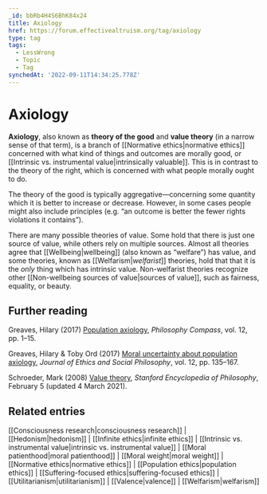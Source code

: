 ```yaml
---
_id: bbRb4H4S6BhK84x24
title: Axiology
href: https://forum.effectivealtruism.org/tag/axiology
type: tag
tags:
  - LessWrong
  - Topic
  - Tag
synchedAt: '2022-09-11T14:34:25.778Z'
---
```

# Axiology

**Axiology**, also known as **theory of the good** and **value theory** (in a narrow sense of that term), is a branch of [[Normative ethics|normative ethics]] concerned with what kind of things and outcomes are morally good, or [[Intrinsic vs. instrumental value|intrinsically valuable]]. This is in contrast to the theory of the right, which is concerned with what people morally ought to do.

The theory of the good is typically aggregative—concerning some quantity which it is better to increase or decrease. However, in some cases people might also include principles (e.g. “an outcome is better the fewer rights violations it contains”).

There are many possible theories of value. Some hold that there is just one source of value, while others rely on multiple sources. Almost all theories agree that [[Wellbeing|wellbeing]] (also known as “welfare”) has value, and some theories, known as [[Welfarism|*welfarist*]] theories, hold that that it is the *only* thing which has intrinsic value. Non-welfarist theories recognize other [[Non-wellbeing sources of value|sources of value]], such as fairness, equality, or beauty.

Further reading
---------------

Greaves, Hilary (2017) [Population axiology](http://doi.org/10.1111/phc3.12442), *Philosophy Compass*, vol. 12, pp. 1–15.

Greaves, Hilary & Toby Ord (2017) [Moral uncertainty about population axiology](http://doi.org/10.26556/jesp.v12i2.223), *Journal of Ethics and Social Philosophy*, vol. 12, pp. 135–167.

Schroeder, Mark (2008) [Value theory](https://plato.stanford.edu/entries/value-theory/), *Stanford Encyclopedia of Philosophy*, February 5 (updated 4 March 2021).

Related entries
---------------

[[Consciousness research|consciousness research]] | [[Hedonism|hedonism]] | [[Infinite ethics|infinite ethics]] | [[Intrinsic vs. instrumental value|intrinsic vs. instrumental value]] | [[Moral patienthood|moral patienthood]] | [[Moral weight|moral weight]] | [[Normative ethics|normative ethics]] | [[Population ethics|population ethics]] | [[Suffering-focused ethics|suffering-focused ethics]] | [[Utilitarianism|utilitarianism]] | [[Valence|valence]] | [[Welfarism|welfarism]]